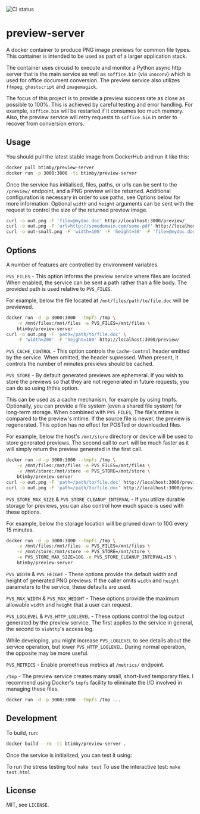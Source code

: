 ![CI status](https://travis-ci.org/btimby/django-proxysql.png "CI Status")

# preview-server

A docker container to produce PNG image previews for common file types. This container is intended to be used as part of a larger application stack.

The container uses circusd to execute and monitor a Python async http server that is the main service as well as `soffice.bin` (via `unoconv`) which is used for office document conversion. The preview service also utilizes `ffmpeg`, `ghostscript` and `imagemagick`.

The focus of this project is to provide a preview success rate as close as possible to 100%. This is achieved by careful testing and error handling. For example, `soffice.bin` will be restarted if it consumes too much memory. Also, the preview service will retry requests to `soffice.bin` in order to recover from conversion errors.

## Usage

You should pull the latest stable image from DockerHub and run it like this:

```bash
docker pull btimby/preview-server
docker run -p 3000:3000 -ti btimby/preview-server
```

Once the service has initialised, files, paths, or urls can be sent to the `/preview/` endpoint, and a PNG preview will be returned. Additional configuration is necessary in order to use paths, see Options below for more information. Optional `width` and `height` arguments can be sent with the request to control the size of the returned preview image.

```bash
curl -o out.png -F 'file=@mydoc.doc' http://localhost:3000/preview/
curl -o out.png -F 'url=http://somedomain.com/some-pdf' http://localhost:3000/preview/
curl -o out-small.png -F 'width=100' -F 'height=50' -F 'file=@mydoc.doc' http://localhost:3000/preview/
```

## Options

A number of features are controlled by environment variables.

`PVS_FILES` - This option informs the preview service where files are located. When enabled, the service can be sent a path rather than a file body. The provided path is used relative to `PVS_FILES`.

For example, below the file located at `/mnt/files/path/to/file.doc` will be previewed.

```bash
docker run -d -p 3000:3000 --tmpfs /tmp \
    -v /mnt/files:/mnt/files -e PVS_FILES=/mnt/files \
    btimby/preview-server
curl -o out.png -F 'path=/path/to/file.doc' \
    -F 'width=200' -F 'height=100' http://localhost:3000/preview/
```

`PVS_CACHE_CONTROL` - This option controls the `Cache-Control` header emitted by the service. When omitted, the header supressed. When present, it controls the number of minutes previews should be cached.

`PVS_STORE` - By default generated previews are ephemeral. If you wish to store the previews so that they are not regenerated in future requests, you can do so using ththis option.

This can be used as a cache mechanism, for example by using tmpfs. Optionally, you can provide a file system (even a shared file system) for long-term storage. When combined with `PVS_FILES`, The file's mtime is compared to the preview's mtime. If the source file is newer, the preview is regenerated. This option has no effect for POSTed or downloaded files.

For example, below the host's `/mnt/store` directory or device will be used to store generated previews. The second call to `curl` will be much faster as it will simply return the preview generated in the first call.

```bash
docker run -d -p 3000:3000 --tmpfs /tmp \
    -v /mnt/files:/mnt/files -e PVS_FILES=/mnt/files \
    -v /mnt/store:/mnt/store -e PVS_STORE=/mnt/store \
    btimby/preview-server
curl -o out.png -F 'path=/path/to/file.doc' http://localhost:3000/preview/
curl -o out.png -F 'path=/path/to/file.doc' http://localhost:3000/preview/
```

`PVS_STORE_MAX_SIZE` & `PVS_STORE_CLEANUP_INTERVAL` - If you utilize durable storage for previews, you can also control how much space is used with these options.

For example, below the storage location will be pruned down to 10G every 15 minutes.

```bash
docker run -d -p 3000:3000 --tmpfs /tmp \
    -v /mnt/files:/mnt/files -e PVS_FILES=/mnt/files \
    -v /mnt/store:/mnt/store -e PVS_STORE=/mnt/store \
    -e PVS_STORE_MAX_SIZE=10G -e PVS_STORE_CLEANUP_INTERVAL=15 \
    btimby/preview-server
```

`PVS_WIDTH` & `PVS_HEIGHT` - These options provide the default width and height of generated PNG previews. If the caller omits `width` and `height` parameters to the service, these defaults are used.

`PVS_MAX_WIDTH` & `PVS_MAX_HEIGHT` - These options provide the maximum allowable `width` and `height` that a user can request.

`PVS_LOGLEVEL` & `PVS_HTTP_LOGLEVEL` - These options control the log output generated by the preview service. The first applies to the service in general, the second to `aiohttp`'s access log.

While developing, you might increase `PVS_LOGLEVEL` to see details about the service operation, but lower `PVS_HTTP_LOGLEVEL`. During normal operation, the opposite may be more useful.

`PVS_METRICS` - Enable prometheus metrics at `/metrics/` endpoint.

`/tmp` - The preview service creates many small, short-lived temporary files. I recommend using Docker's `tmpfs` facility to eliminate the I/O involved in managing these files.

```bash
docker run -d -p 3000:3000 --tmpfs /tmp ...
```

## Development

To build, run:

```bash
docker build --rm -ti btimby/preview-server .
```

Once the service is initialized, you can test it using:

To run the stress testing tool `make test`
To use the interactive test: `make test.html`

## License

MIT, see `LICENSE`.
